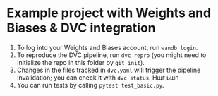 # Example project with Weights and Biases & DVC integration

1. To log into your Weights and Biases account, run `wandb login`.
2. To reproduce the DVC pipeline, run `dvc repro` (you might need to initialize the repo in this folder by `git init`).
3. Changes in the files tracked in `dvc.yaml` will trigger the pipeline invalidation; you can check it with `dvc status`. Нщг ьшп
4. You can run tests by calling `pytest test_basic.py`.